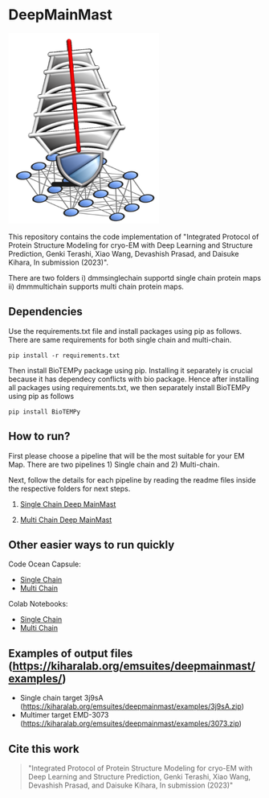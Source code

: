 # DeepMainMast

<img src="DeepMainMast_Logo.png" height=380 width=300/>

This repository contains the code implementation of "Integrated Protocol of Protein Structure Modeling for cryo-EM with Deep Learning and Structure Prediction, Genki Terashi, Xiao Wang, Devashish Prasad, and Daisuke Kihara, In submission (2023)". 

There are two folders i) dmmsinglechain supportd single chain protein maps ii) dmmmultichain supports multi chain protein maps.

## Dependencies

Use the requirements.txt file and install packages using pip as follows. There are same requirements for both single chain and multi-chain.

```
pip install -r requirements.txt
```

Then install BioTEMPy package using pip. Installing it separately is crucial because it has dependecy conflicts with bio package. Hence after installing all packages
using requirements.txt, we then separately install BioTEMPy using pip as follows

```
pip install BioTEMPy
```

## How to run?

First please choose a pipeline that will be the most suitable for your EM Map. There are two pipelines 1) Single chain and 2) Multi-chain. 

Next, follow the details for each pipeline by reading the readme files inside the respective folders for next steps. 

1) [Single Chain Deep MainMast](https://github.com/kiharalab/DeepMainMast/tree/main/dmmsinglechain) 

2) [Multi Chain Deep MainMast](https://github.com/kiharalab/DeepMainMast/tree/main/dmmmultichain)

## Other easier ways to run quickly

Code Ocean Capsule:
- [Single Chain](https://codeocean.com/capsule/0866386/tree)
- [Multi Chain](https://codeocean.com/capsule/9358532/tree)

Colab Notebooks:
- [Single Chain](https://colab.research.google.com/github/kiharalab/DeepMainMast/blob/main/DeepMainMast_Single_chain.ipynb)
- [Multi Chain](https://colab.research.google.com/github/kiharalab/DeepMainMast/blob/main/DeepMainMast_Multi_chain.ipynb)

## Examples of output files (https://kiharalab.org/emsuites/deepmainmast/examples/)
- Single chain target 3j9sA (https://kiharalab.org/emsuites/deepmainmast/examples/3j9sA.zip)
- Multimer target EMD-3073 (https://kiharalab.org/emsuites/deepmainmast/examples/3073.zip)

## Cite this work 

>"Integrated Protocol of Protein Structure Modeling for cryo-EM with Deep Learning and Structure Prediction, Genki Terashi, Xiao Wang, Devashish Prasad, and Daisuke Kihara, In submission (2023)"
